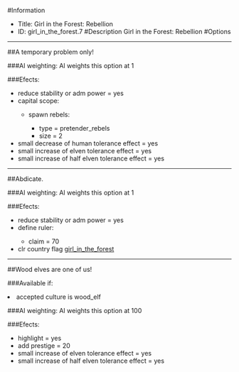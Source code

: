#Information
 - Title: Girl in the Forest: Rebellion
 - ID: girl_in_the_forest.7
#Description
Girl in the Forest: Rebellion
#Options

___
##A temporary problem only!

###AI weighting:
AI weights this option at 1


###Efects:<ul><li>reduce stability or adm power = yes</li><li>capital scope:</li><ul><li>spawn rebels:</li><ul><li>type = pretender_rebels</li><li>size = 2</li></ul></ul><li>small decrease of human tolerance effect = yes</li><li>small increase of elven tolerance effect = yes</li><li>small increase of half elven tolerance effect = yes</li></ul>

___
##Abdicate.

###AI weighting:
AI weights this option at 1


###Efects:<ul><li>reduce stability or adm power = yes</li><li>define ruler:</li><ul><li>claim = 70</li></ul><li>clr country flag [girl_in_the_forest](../flags/girl_in_the_forest.md)</li></ul>

___
##Wood elves are one of us!

###Available if:
<li>accepted culture is wood_elf</li>

###AI weighting:
AI weights this option at 100


###Efects:<ul><li>highlight = yes</li><li>add prestige = 20</li><li>small increase of elven tolerance effect = yes</li><li>small increase of half elven tolerance effect = yes</li></ul>
